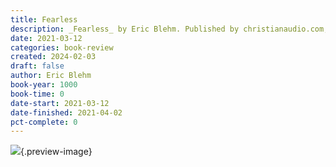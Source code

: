 ```yaml
---
title: Fearless
description: _Fearless_ by Eric Blehm. Published by christianaudio.com, with ISBN 9781610454827.0. Read on 2021-03-12
date: 2021-03-12
categories: book-review
created: 2024-02-03
draft: false
author: Eric Blehm
book-year: 1000
book-time: 0
date-start: 2021-03-12
date-finished: 2021-04-02
pct-complete: 0
---
```


![](https://img1.od-cdn.com/ImageType-100/1181-1/{B47D8CF1-1D3F-4421-8F5E-66B80763A403}Img100.jpg){.preview-image}